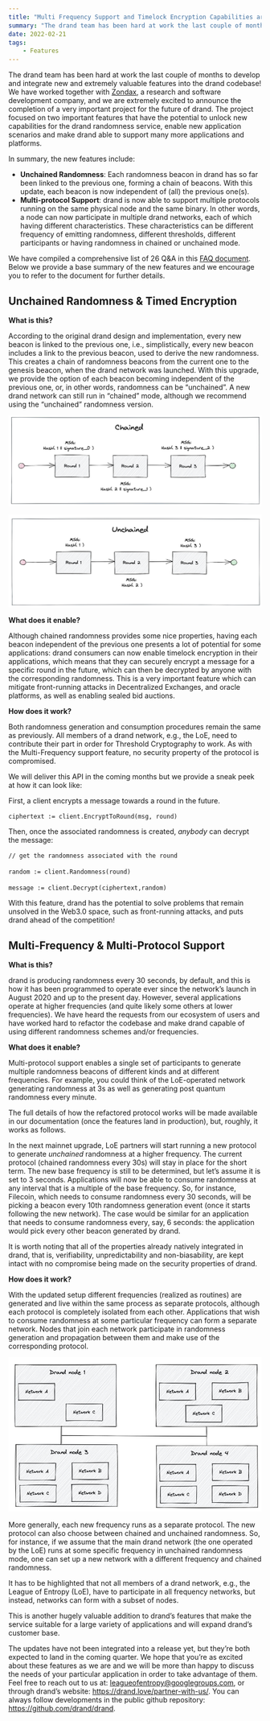 ```yaml
---
title: "Multi Frequency Support and Timelock Encryption Capabilities are coming in drand!"
summary: "The drand team has been hard at work the last couple of months to develop and integrate new and extremely valuable features into the drand codebase: timelock encryption, and multi-frequency support!"
date: 2022-02-21
tags:
    - Features
---
```


The drand team has been hard at work the last couple of months to develop and integrate new and extremely valuable features into the drand codebase! We have worked together with [Zondax](https://zondax.ch/), a research and software development company, and we are extremely excited to announce the completion of a very important project for the future of drand. The project focused on two important features that have the potential to unlock new capabilities for the drand randomness service, enable new application scenarios and make drand able to support many more applications and platforms.

In summary, the new features include:

- **Unchained Randomness**: Each randomness beacon in drand has so far been linked to the previous one, forming a chain of beacons. With this update, each beacon is now independent of (all) the previous one(s).
- **Multi-protocol Support**: drand is now able to support multiple protocols running on the same physical node and the same binary. In other words, a node can now participate in multiple drand networks, each of which having different characteristics. These characteristics can be different frequency of emitting randomness, different thresholds, different participants or having randomness in chained or unchained mode.

We have compiled a comprehensive list of 26 Q&A in this [FAQ document](https://docs.google.com/document/d/16QJG3Z-Kr0mN6snQz8cm0NnMXpYBpelKyvCf2oo1Zgc/edit?usp=sharing). Below we provide a base summary of the new features and we encourage you to refer to the document for further details.

## Unchained Randomness & Timed Encryption

**What is this?**

According to the original drand design and implementation, every new beacon is linked to the previous one, i.e., simplistically, every new beacon includes a link to the previous beacon, used to derive the new randomness. This creates a chain of randomness beacons from the current one to the genesis beacon, when the drand network was launched. With this upgrade, we provide the option of each beacon becoming independent of the previous one, or, in other words, randomness can be “unchained”. A new drand network can still run in “chained” mode, although we recommend using the “unchained” randomness version.

![](./images/2022-02-21-multi-frequency-support-and-timelock-encryption-capabilities/chained.jpg)

![](./images/2022-02-21-multi-frequency-support-and-timelock-encryption-capabilities/unchained.jpg)

**What does it enable?**

Although chained randomness provides some nice properties, having each beacon independent of the previous one presents a lot of potential for some applications: drand consumers can now enable timelock encryption in their applications, which means that they can securely encrypt a message for a specific round in the future, which can then be decrypted by anyone with the corresponding randomness. This is a very important feature which can mitigate front-running attacks in Decentralized Exchanges, and oracle platforms, as well as enabling sealed bid auctions.

**How does it work?**

Both randomness generation and consumption procedures remain the same as previously. All members of a drand network, e.g., the LoE, need to contribute their part in order for Threshold Cryptography to work. As with the Multi-Frequency support feature, no security property of the protocol is compromised.

We will deliver this API in the coming months but we provide a sneak peek at how it can look like:

First, a client encrypts a message towards a round in the future.

```plaintext
ciphertext := client.EncryptToRound(msg, round)
```

Then, once the associated randomness is created, _anybody_ can decrypt the message:

```plaintext
// get the randomness associated with the round

random := client.Randomness(round)

message := client.Decrypt(ciphertext,random)
```

With this feature, drand has the potential to solve problems that remain unsolved in the Web3.0 space, such as front-running attacks, and puts drand ahead of the competition!

## Multi-Frequency & Multi-Protocol Support

**What is this?**

drand is producing randomness every 30 seconds, by default, and this is how it has been programmed to operate ever since the network’s launch in August 2020 and up to the present day. However, several applications operate at higher frequencies (and quite likely some others at lower frequencies). We have heard the requests from our ecosystem of users and have worked hard to refactor the codebase and make drand capable of using different randomness schemes and/or frequencies.

**What does it enable?**

Multi-protocol support enables a single set of participants to generate multiple randomness beacons of different kinds and at different frequencies. For example, you could think of the LoE-operated network generating randomness at 3s as well as generating post quantum randomness every minute.

The full details of how the refactored protocol works will be made available in our documentation (once the features land in production), but, roughly, it works as follows.

In the next mainnet upgrade, LoE partners will start running a new protocol to generate _unchained_ randomness at a higher frequency. The current protocol (chained randomness every 30s) will stay in place for the short term. The new base frequency is still to be determined, but let’s assume it is set to 3 seconds. Applications will now be able to consume randomness at any interval that is a multiple of the base frequency. So, for instance, Filecoin, which needs to consume randomness every 30 seconds, will be picking a beacon every 10th randomness generation event (once it starts following the new network). The case would be similar for an application that needs to consume randomness every, say, 6 seconds: the application would pick every other beacon generated by drand.

It is worth noting that all of the properties already natively integrated in drand, that is, verifiability, unpredictability and non-biasability, are kept intact with no compromise being made on the security properties of drand.

**How does it work?**

With the updated setup different frequencies (realized as routines) are generated and live within the same process as separate protocols, although each protocol is completely isolated from each other. Applications that wish to consume randomness at some particular frequency can form a separate network. Nodes that join each network participate in randomness generation and propagation between them and make use of the corresponding protocol.

![](./images/2022-02-21-multi-frequency-support-and-timelock-encryption-capabilities/multi-frequency-diagram.jpg)

More generally, each new frequency runs as a separate protocol. The new protocol can also choose between chained and unchained randomness. So, for instance, if we assume that the main drand network (the one operated by the LoE) runs at some specific frequency in unchained randomness mode, one can set up a new network with a different frequency and chained randomness.

It has to be highlighted that not all members of a drand network, e.g., the League of Entropy (LoE), have to participate in all frequency networks, but instead, networks can form with a subset of nodes.

This is another hugely valuable addition to drand’s features that make the service suitable for a large variety of applications and will expand drand’s customer base.

The updates have not been integrated into a release yet, but they’re both expected to land in the coming quarter. We hope that you’re as excited about these features as we are and we will be more than happy to discuss the needs of your particular application in order to take advantage of them. Feel free to reach out to us at: [leagueofentropy@googlegroups.com](mailto:leagueofentropy@googlegroups.com), or through drand’s website: <https://drand.love/partner-with-us/>. You can always follow developments in the public github repository: <https://github.com/drand/drand>.

